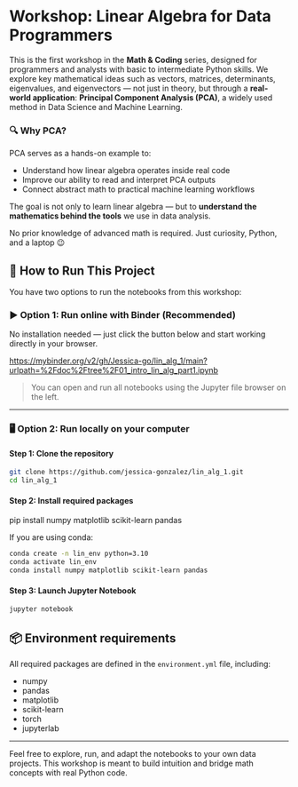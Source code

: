 # Workshop: Linear Algebra for Data Programmers

This is the first workshop in the **Math & Coding** series, designed for programmers and analysts with basic to intermediate Python skills. We explore key mathematical ideas such as vectors, matrices, determinants, eigenvalues, and eigenvectors — not just in theory, but through a **real-world application**: **Principal Component Analysis (PCA)**, a widely used method in Data Science and Machine Learning.

### 🔍 Why PCA?

PCA serves as a hands-on example to:
- Understand how linear algebra operates inside real code
- Improve our ability to read and interpret PCA outputs
- Connect abstract math to practical machine learning workflows

The goal is not only to learn linear algebra — but to **understand the mathematics behind the tools** we use in data analysis.

No prior knowledge of advanced math is required. Just curiosity, Python, and a laptop 😉

## 🔧 How to Run This Project

You have two options to run the notebooks from this workshop:

### ▶️ Option 1: Run online with Binder (Recommended)

No installation needed — just click the button below and start working directly in your browser.

https://mybinder.org/v2/gh/Jessica-go/lin_alg_1/main?urlpath=%2Fdoc%2Ftree%2F01_intro_lin_alg_part1.ipynb

> You can open and run all notebooks using the Jupyter file browser on the left.

---

### 🖥️ Option 2: Run locally on your computer

#### Step 1: Clone the repository

```bash
git clone https://github.com/jessica-gonzalez/lin_alg_1.git
cd lin_alg_1
```
#### Step 2: Install required packages
pip install numpy matplotlib scikit-learn pandas

If you are using conda: 
```bash 
conda create -n lin_env python=3.10
conda activate lin_env
conda install numpy matplotlib scikit-learn pandas
```
#### Step 3: Launch Jupyter Notebook
```bash 
jupyter notebook
```

## 📦 Environment requirements

All required packages are defined in the `environment.yml` file, including:

- numpy  
- pandas  
- matplotlib  
- scikit-learn  
- torch  
- jupyterlab  

---

Feel free to explore, run, and adapt the notebooks to your own data projects. This workshop is meant to build intuition and bridge math concepts with real Python code.
